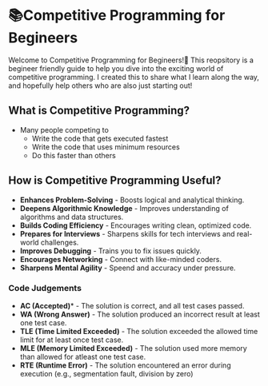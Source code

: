 # 📚Competitive Programming for Begineers
Welcome to Competitive Programming for Begineers!🚀 This reopsitory is a begineer friendly guide to help you dive into the exciting world of competitive programming. I created this to share what I learn along the way, and hopefully help others who are also just starting out!

## What is Competitive Programming?
- Many people competing to 
    - Write the code that gets executed fastest
    - Write the code that uses minimum resources
    - Do this faster than others

## How is Competitive Programming Useful?
- <b>Enhances Problem-Solving</b> - Boosts logical and analytical thinking.
- <b>Deepens Algorithmic Knowledge</b> - Improves understanding of algorithms and data structures.
- <b>Builds Coding Efficiency</b> - Encourages writing clean, optimized code.
- <b>Prepares for Interviews</b> - Sharpens skills for tech interviews and real-world challenges.
- <b>Improves Debugging</b> - Trains you to fix issues quickly.
- <b>Encourages Networking</b> - Connect with like-minded coders.
- <b> Sharpens Mental Agility</b> - Speend and accuracy under pressure.

### Code Judgements
- **AC (Accepted)*** - The solution is correct, and all test cases passed.
- **WA (Wrong Answer)** - The solution produced an incorrect result at least one test case.
- **TLE (Time Limited Exceeded)** - The solution exceeded the allowed time limit for at least once test case.
- **MLE (Memory Limited Exceeded)** - The solution used more memory than allowed for atleast one test case.
- **RTE (Runtime Error)** - The solution encountered an error during execution (e.g., segmentation fault, division by zero)
